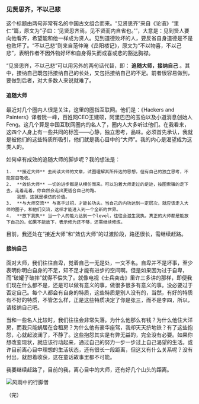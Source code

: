 ### 见贤思齐，不以己悲 ###

这个标题由两句非常有名的中国古文组合而来。“见贤思齐”来自《论语》“里仁”篇，原文为“子曰：‘见贤思齐焉，见不贤而内自省也。’”，大意是：见到贤人要向他看齐，希望能和他一样成为贤人。见到道德败坏的人，要反省自身道德是不是也败坏了。“不以己悲”则来自范仲淹《岳阳楼记》，原文为“不以物喜，不以己悲”，表明作者不因外物好坏和自身得失而或喜或悲的豁达胸襟。

“见贤思齐，不以己悲”可以用另外的两句话代替，即： **追随大师，接纳自己** 。其中，接纳自己既包括接纳自己的长处，又包括接纳自己的不足。前者很容易做到，要做到后者，对大多数人来说就难了。

#### 追随大师 ####

最近对几个圈内人很是关注，这里的圈指互联网。他们是：《Hackers and Painters》译者阮一峰，百姓网CEO王建硕，阿里巴巴的玉伯以及小道消息创始人Feng。这几个算是中国互联网圈内的名人了，圈内人大多听过他们。在我看来，这四个人身上有一些共同的标签——心静，独立思考，品味。必须首先承认，我就是被他们的这些特质所吸引，他们就是我心目中的“大师”。我的内心是渴望成为这类人的。

如何卓有成效的追随大师的脚步呢？我的想法是：

    1.  **接近大师** 去阅读大师的文章，试图理解其所传达的思想，但有自己的独立思考，不能盲目吸收。
    2.  **效仿大师** 一切的进步都是从模仿而来。可以沿着大师走过的足迹，按图索骥的走下去，走着走着，你自然会走出更适合自己的路。
        我想，这就是模仿的价值。
    3.  **与大师交流** 与高手过招，才能长功夫。当自己的内功达到一定层次，就应该走入大师的圈子，和他们交流，这样才能进入到一个全新的世界。
    4.  **放下我执** 当一个人的能力达到一个level，往往会滋生我执。真正的大师都是能放下自己的，如果不能放下，表示修为还不够，还需继续修炼。

目前，我还处在“接近大师”和“效仿大师”的过渡阶段，路还很长，需继续赶路。

#### 接纳自己 ####

面对大师，我们往往自卑，觉着自己一无是处，一文不名。自卑并不是坏事，至少表明你明白自身的不足，知不足才能有进步的空间啊。但是如果因为过于自卑，而“破罐子破摔”就得不偿失了。就像电视《士兵突击》里许三多讲的那样，即便我们现在什么都不是，还是可以做有意义的事，做很多很多有意义的事。没必要过于否定自己。每个人都会有自身的特质，这些特质是别人没有的，当然，有好的特质有不好的特质，不管怎么样，正是这些特质决定了你是张三，而不是李四，所以，请接纳自己吧。

当和一些名人比较时，我们往往会非常失落。为什么他那么有钱？为什么他住大洋房，而我只能蜗居在合租房？为什么他有豪华座驾，我却天天挤地铁？有了这些抱怨，心就起波澜了，不静了。这些抱怨其实是有弊无益的，完全没有必要。如果你想改变现状，就应该行动起来，通过自己的努力一步一步过上自己渴望的生活。或许目前离心目中理想的生活状态，还有很长一段距离，但这又有什么关系呢？没有付出，就想着收获，这在童话故事里都不可能。

我要继续赶路了，目前的我，离心目中的大师，还有好几个山头的距离。

![风雨中的行脚僧](https://f.cloud.github.com/assets/97227/268106/64c4615a-8f07-11e2-93bf-d26f44d89af8.jpeg "风雨中的行脚僧")

（完）